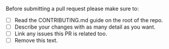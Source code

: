 <!-- Thank you for contributing to osquery! -->

Before submitting a pull request please make sure to:

- [ ] Read the CONTRIBUTING.md guide on the root of the repo.
- [ ] Describe your changes with as many detail as you want.
- [ ] Link any issues this PR is related too.
- [ ] Remove this text.
